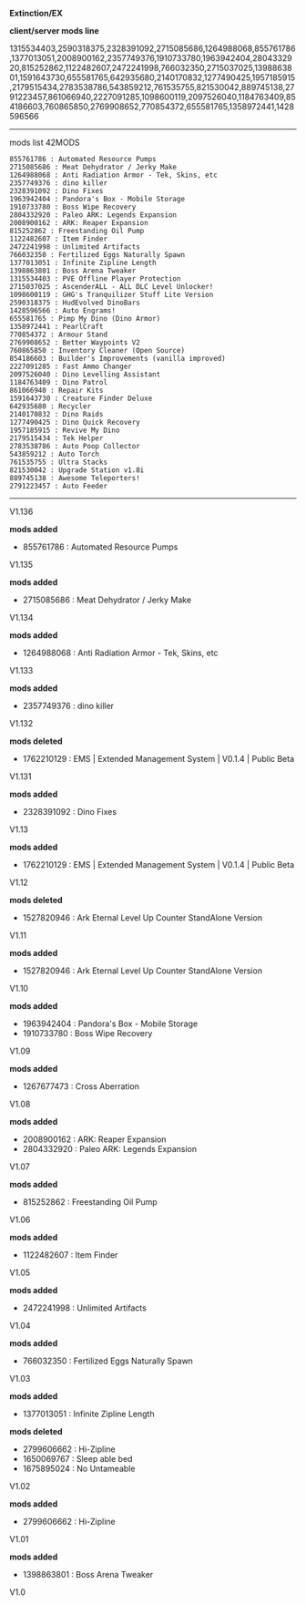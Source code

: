**Extinction/EX**

**client/server mods line**

1315534403,2590318375,2328391092,2715085686,1264988068,855761786,1377013051,2008900162,2357749376,1910733780,1963942404,2804332920,815252862,1122482607,2472241998,766032350,2715037025,1398863801,1591643730,655581765,642935680,2140170832,1277490425,1957185915,2179515434,2783538786,543859212,761535755,821530042,889745138,2791223457,861066940,2227091285,1098600119,2097526040,1184763409,854186603,760865850,2769908652,770854372,655581765,1358972441,1428596566

--------------------------------------------------------------------------------------------------

mods list 42MODS

    855761786 : Automated Resource Pumps
    2715085686 : Meat Dehydrator / Jerky Make
    1264988068 : Anti Radiation Armor - Tek, Skins, etc 
    2357749376 : dino killer
    2328391092 : Dino Fixes
    1963942404 : Pandora's Box - Mobile Storage
    1910733780 : Boss Wipe Recovery
    2804332920 : Paleo ARK: Legends Expansion
    2008900162 : ARK: Reaper Expansion
    815252862 : Freestanding Oil Pump
    1122482607 : Item Finder
    2472241998 : Unlimited Artifacts
    766032350 : Fertilized Eggs Naturally Spawn
    1377013051 : Infinite Zipline Length
    1398863801 : Boss Arena Tweaker
    1315534403 : PVE Offline Player Protection
    2715037025 : AscenderALL - ALL DLC Level Unlocker!
    1098600119 : GHG's Tranquilizer Stuff Lite Version
    2590318375 : HudEvolved DinoBars
    1428596566 : Auto Engrams!
    655581765 : Pimp My Dino (Dino Armor)
    1358972441 : PearlCraft
    770854372 : Armour Stand
    2769908652 : Better Waypoints V2
    760865850 : Inventory Cleaner (Open Source)
    854186603 : Builder's Improvements (vanilla improved)
    2227091285 : Fast Ammo Changer
    2097526040 : Dino Levelling Assistant
    1184763409 : Dino Patrol
    861066940 : Repair Kits
    1591643730 : Creature Finder Deluxe
    642935680 : Recycler
    2140170832 : Dino Raids
    1277490425 : Dino Quick Recovery
    1957185915 : Revive My Dino
    2179515434 : Tek Helper
    2783538786 : Auto Poop Collector
    543859212 : Auto Torch
    761535755 : Ultra Stacks
    821530042 : Upgrade Station v1.8i
    889745138 : Awesome Teleporters!
    2791223457 : Auto Feeder

--------------------------------------------------------------------------------------------------

V1.136

**mods added**

* 855761786 : Automated Resource Pumps

V1.135

**mods added**

* 2715085686 : Meat Dehydrator / Jerky Make

V1.134

**mods added**

* 1264988068 : Anti Radiation Armor - Tek, Skins, etc

V1.133

**mods added**

* 2357749376 : dino killer

V1.132

**mods deleted**

* 1762210129 : EMS | Extended Management System | V0.1.4 | Public Beta

V1.131

**mods added**

* 2328391092 : Dino Fixes

V1.13

**mods added**

* 1762210129 : EMS | Extended Management System | V0.1.4 | Public Beta

V1.12

**mods deleted**

* 1527820946 : Ark Eternal Level Up Counter StandAlone Version

V1.11

**mods added**

* 1527820946 : Ark Eternal Level Up Counter StandAlone Version

V1.10

**mods added**

* 1963942404 : Pandora's Box - Mobile Storage
* 1910733780 : Boss Wipe Recovery

V1.09

**mods added**

* 1267677473 : Cross Aberration

V1.08

**mods added**

* 2008900162 : ARK: Reaper Expansion
* 2804332920 : Paleo ARK: Legends Expansion

V1.07

**mods added**

* 815252862 : Freestanding Oil Pump

V1.06 

**mods added**

* 1122482607 : Item Finder

V1.05

**mods added**

* 2472241998 : Unlimited Artifacts

V1.04

**mods added**

* 766032350 : Fertilized Eggs Naturally Spawn

V1.03

**mods added**

* 1377013051 : Infinite Zipline Length

**mods deleted**

* 2799606662 : Hi-Zipline
* 1650069767 : Sleep able bed
* 1675895024 : No Untameable

V1.02

**mods added**

* 2799606662 : Hi-Zipline

V1.01

**mods added**

 * 1398863801 : Boss Arena Tweaker

V1.0

